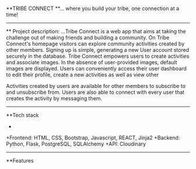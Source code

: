 **TRIBE CONNECT 
**... where you build your tribe, one connection at a time!
 
_______________________________

** Project description:
...Tribe Connect is a web app that aims at taking the challenge out of making friends and building a community. 
On Tribe Connect's homepage visitors can explore community activities created by other members. 
Signing up is simple, generating a new User account stored securely in the database. 
Tribe Connect empowers users to create activities and associate images. 
In the absence of user-provided images, default images are displayed.
Users can conveniently access their user dashboard to edit their profile, create a new activities as well as view other 

Activities created by users are available for other members to subscribe to and unsubscribe from. 
Users are also able to connect with every user that creates the activity by messaging them.

_____________________________

**Tech stack

*
+Frontend: HTML, CSS,  Bootstrap, Javascript, REACT, Jinja2
+Backend: Python, Flask, PostgreSQL, SQLAlchemy
+API: Cloudinary


____________________________

**Features
